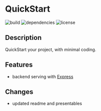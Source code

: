 # QuickStart

![build](https://img.shields.io/badge/build-passing-brightgreen) ![dependencies](https://img.shields.io/badge/dependencies-latest-brightgreen) ![license](https://img.shields.io/badge/license-none-blue)

## Description

QuickStart your project, with minimal coding.

## Features

- backend serving with [Express](https://expressjs.com/)

## Changes

- updated readme and presentables